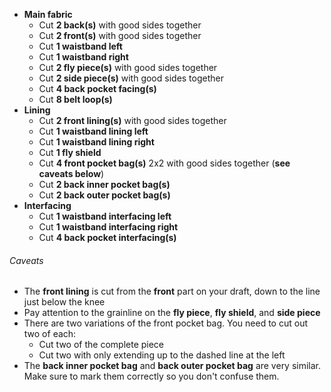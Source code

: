*   **Main fabric**
    *   Cut **2 back(s)** with good sides together
    *   Cut **2 front(s)** with good sides together
    *   Cut **1 waistband left**
    *   Cut **1 waistband right**
    *   Cut **2 fly piece(s)** with good sides together
    *   Cut **2 side piece(s)** with good sides together
    *   Cut **4 back pocket facing(s)**
    *   Cut **8 belt loop(s)**
*   **Lining**
    *   Cut **2 front lining(s)** with good sides together
    *   Cut **1 waistband lining left**
    *   Cut **1 waistband lining right**
    *   Cut **1 fly shield**
    *   Cut **4 front pocket bag(s)** 2x2 with good sides together (**see caveats below**)
    *   Cut **2 back inner pocket bag(s)**
    *   Cut **2 back outer pocket bag(s)**
*   **Interfacing**
    *   Cut **1 waistband interfacing left**
    *   Cut **1 waistband interfacing right**
    *   Cut **4 back pocket interfacing(s)**

<Warning>

###### Caveats

*   The **front lining** is cut from the **front** part on your draft, down to the line just below the knee
*   Pay attention to the grainline on the **fly piece**, **fly shield**, and **side piece**
*   There are two variations of the front pocket bag. You need to cut out two of each:
    *   Cut two of the complete piece
    *   Cut two with only extending up to the dashed line at the left
*   The **back inner pocket bag** and **back outer pocket bag** are very similar. Make sure to mark them correctly so you don't confuse them.

</Warning>
